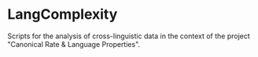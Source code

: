 # LangComplexity

Scripts for the analysis of cross-linguistic data in the context of the project "Canonical Rate & Language Properties".
